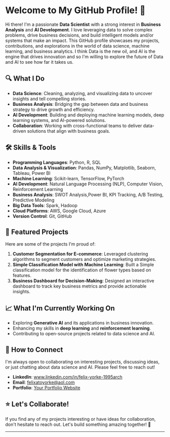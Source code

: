 # Welcome to My GitHub Profile! 👋

Hi there! I'm a passionate **Data Scientist** with a strong interest in **Business Analysis** and **AI Development**. I love leveraging data to solve complex problems, drive business decisions, and build intelligent models and/or systems that make an impact. This GitHub profile showcases my projects, contributions, and explorations in the world of data science, machine learning, and business analytics. I think Data is the new oil, and AI is the engine that drives innovation and so I'm willing to explore the future of Data and AI to see how far it takes us.

## 🔍 What I Do
- **Data Science**: Cleaning, analyzing, and visualizing data to uncover insights and tell compelling stories.
- **Business Analysis**: Bridging the gap between data and business strategy to drive growth and efficiency.
- **AI Development**: Building and deploying machine learning models, deep learning systems, and AI-powered solutions.
- **Collaboration**: Working with cross-functional teams to deliver data-driven solutions that align with business goals.

## 🛠️ Skills & Tools
- **Programming Languages**: Python, R, SQL
- **Data Analysis & Visualization**: Pandas, NumPy, Matplotlib, Seaborn, Tableau, Power BI
- **Machine Learning**: Scikit-learn, TensorFlow, PyTorch
- **AI Development**: Natural Language Processing (NLP), Computer Vision, Reinforcement Learning
- **Business Analysis**: SWOT Analysis,Power BI, KPI Tracking, A/B Testing, Predictive Modeling
- **Big Data Tools**: Spark, Hadoop
- **Cloud Platforms**: AWS, Google Cloud, Azure
- **Version Control**: Git, GitHub

## 🚀 Featured Projects
Here are some of the projects I'm proud of:
1. **Customer Segmentation for E-commerce**: Leveraged clustering algorithms to segment customers and optimize marketing strategies.
2. **Simple Classification Model with Machine Learning**: Built a Simple classification model for the identification of flower types based on features.
3. **Business Dashboard for Decision-Making**: Designed an interactive dashboard to track key business metrics and provide actionable insights.

## 📈 What I'm Currently Working On
- Exploring **Generative AI** and its applications in business innovation.
- Enhancing my skills in **deep learning** and **reinforcement learning**.
- Contributing to open-source projects related to data science and AI.

## 🌱 How to Connect
I'm always open to collaborating on interesting projects, discussing ideas, or just chatting about data science and AI. Please feel free to reach out!

- **LinkedIn**: www.linkedin.com/in/felix-yorke-1995arch
- **Email**: felixatoyorke@aol.com
- **Portfolio**: [Your Portfolio Website](https://yourportfolio.com)


## ⭐ Let's Collaborate!
If you find any of my projects interesting or have ideas for collaboration, don't hesitate to reach out. Let's build something amazing together! 🚀

---

